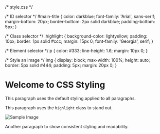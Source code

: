 /* style.css */

/* ID selector */
#main-title {
  color: darkblue;
  font-family: 'Arial', sans-serif;
  margin-bottom: 20px;
  border-bottom: 2px solid darkblue;
  padding-bottom: 5px;
}

/* Class selector */
.highlight {
  background-color: lightyellow;
  padding: 10px;
  border: 1px solid #ccc;
  margin: 15px 0;
  font-family: 'Georgia', serif;
}

/* Element selector */
p {
  color: #333;
  line-height: 1.6;
  margin: 10px 0;
}

/* Style an image */
img {
  display: block;
  max-width: 100%;
  height: auto;
  border: 5px solid #444;
  padding: 5px;
  margin: 20px 0;
}
<!DOCTYPE html>
<html lang="en">
<head>
  <meta charset="UTF-8" />
  <meta name="viewport" content="width=device-width, initial-scale=1" />
  <title>CSS Introduction</title>
  <link rel="stylesheet" href="style.css" />
</head>
<body>

  <h1 id="main-title">Welcome to CSS Styling</h1>

  <p>This paragraph uses the default styling applied to all paragraphs.</p>

  <p class="highlight">
    This paragraph uses the <code>highlight</code> class to stand out.
  </p>

  <img src="https://via.placeholder.com/300x150" alt="Sample Image" />

  <p>Another paragraph to show consistent styling and readability.</p>

</body>
</html>

